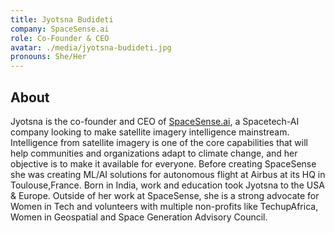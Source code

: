 ```yaml
---
title: Jyotsna Budideti
company: SpaceSense.ai
role: Co-Founder & CEO
avatar: ./media/jyotsna-budideti.jpg
pronouns: She/Her
---
```

## About

Jyotsna is the co-founder and CEO of [SpaceSense.ai](https://www.spacesense.ai/), a Spacetech-AI company looking to make satellite imagery intelligence mainstream. Intelligence from satellite imagery is one of the core capabilities that will help communities and organizations adapt to climate change, and her objective is to make it available for everyone. Before creating SpaceSense she was creating ML/AI solutions for autonomous flight at Airbus at its HQ in Toulouse,France. Born in India, work and education took Jyotsna to the USA & Europe. Outside of her work at SpaceSense, she is a strong advocate for Women in Tech and volunteers with multiple non-profits like TechupAfrica, Women in Geospatial and Space Generation Advisory Council.